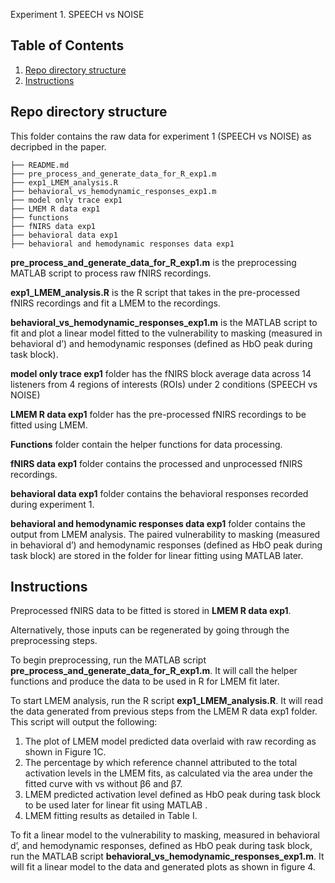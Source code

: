 Experiment 1. SPEECH vs NOISE

## Table of Contents
1. [Repo directory structure](README.md#repo-directory-structure)
1. [Instructions](README.md#Instructions)

## Repo directory structure

This folder contains the raw data for experiment 1 (SPEECH vs NOISE) as decripbed in the paper. 

    ├── README.md
    ├── pre_process_and_generate_data_for_R_exp1.m
    ├── exp1_LMEM_analysis.R
    ├── behavioral_vs_hemodynamic_responses_exp1.m
    ├── model only trace exp1
    ├── LMEM R data exp1
    ├── functions
    ├── fNIRS data exp1
    ├── behavioral data exp1
    ├── behavioral and hemodynamic responses data exp1

**pre_process_and_generate_data_for_R_exp1.m** is the preprocessing MATLAB script to process raw fNIRS recordings.

**exp1_LMEM_analysis.R** is the R script that takes in the pre-processed fNIRS recordings and fit a  LMEM to the recordings. 

**behavioral_vs_hemodynamic_responses_exp1.m** is the MATLAB script to fit and plot a linear model fitted to the vulnerability to masking (measured in behavioral d’) and hemodynamic responses (defined as HbO peak during task block). 

**model only trace exp1** folder has the fNIRS block average data across 14 listeners from 4 regions of interests (ROIs) under 2 conditions (SPEECH vs NOISE)

**LMEM R data exp1** folder has the pre-processed fNIRS recordings to be fitted using LMEM. 

**Functions** folder contain the helper functions for data processing.

**fNIRS data exp1** folder contains the processed and unprocessed fNIRS recordings.

**behavioral data exp1** folder contains the behavioral responses recorded during experiment 1.

**behavioral and hemodynamic responses data exp1** folder contains the output from LMEM analysis. The paired vulnerability to masking (measured in behavioral d’) and hemodynamic responses (defined as HbO peak during task block) are stored in the folder for linear fitting using MATLAB later.

## Instructions

Preprocessed fNIRS data to be fitted is stored in **LMEM R data exp1**.

Alternatively, those inputs can be regenerated by going through the preprocessing steps.

To begin preprocessing, run the MATLAB script **pre_process_and_generate_data_for_R_exp1.m**. It will call the helper functions and produce the data to be used in R for LMEM fit later.

To start LMEM analysis, run the R script **exp1_LMEM_analysis.R**. It will read the data generated from previous steps from the LMEM R data exp1 folder. This script will output the following:
1. The plot of LMEM model predicted data overlaid with raw recording as shown in Figure 1C.
2. The percentage by which reference channel attributed to the total activation levels in the LMEM fits, as calculated via the area under the fitted curve with vs without β6 and β7.
3. LMEM predicted activation level defined as HbO peak during task block to be used later for linear fit using MATLAB .
4. LMEM fitting results as detailed in Table I.

To fit  a linear model to the vulnerability to masking, measured in behavioral d’, and hemodynamic responses, defined as HbO peak during task block, run the MATLAB script **behavioral_vs_hemodynamic_responses_exp1.m**. It will fit a linear model to the data and generated plots as shown in figure 4.

